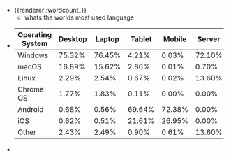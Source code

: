 - {{renderer :wordcount_}}
	- whats the worlds most used language
- | Operating System | Desktop | Laptop | Tablet | Mobile | Server |
  | ---------------- | ------- | ------ | ------ | ------ | ------ |
  | Windows         | 75.32%  | 76.45% | 4.21%  | 0.03%  | 72.10% |
  | macOS           | 16.89%  | 15.62% | 2.86%  | 0.01%  | 0.70%  |
  | Linux           | 2.29%   | 2.54%  | 0.67%  | 0.02%  | 13.60% |
  | Chrome OS       | 1.77%   | 1.83%  | 0.11%  | 0.00%  | 0.00%  |
  | Android         | 0.68%   | 0.56%  | 69.64% | 72.38% | 0.00%  |
  | iOS             | 0.62%   | 0.51%  | 21.61% | 26.95% | 0.00%  |
  | Other           | 2.43%   | 2.49%  | 0.90%  | 0.61%  | 13.60% |
-